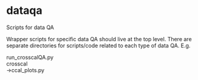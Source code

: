 # dataqa
Scripts for data QA

Wrapper scripts for specific data QA should live at the top level. There are separate directories for scripts/code related to each type of data QA. E.g.

run_crosscalQA.py<br>
crosscal<br>
->ccal_plots.py<br>
